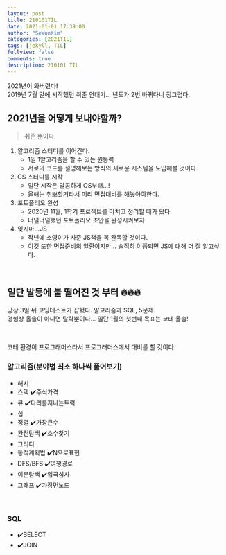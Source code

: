 ```yaml
---
layout: post
title: 210101TIL 
date: 2021-01-01 17:39:00
author: "SeWonKim"
categories: [2021TIL]
tags: [jekyll, TIL]
fullview: false
comments: true
description: 210101 TIL
---
```


2021년이 와버렸다!       
2019년 7월 말에 시작했던 취준 연대기... 년도가 2번 바뀌다니 징그럽다.

## 2021년을 어떻게 보내야할까?

> 취준 뿐이다.

1. 알고리즘 스터디를 이어간다.
   - 1일 1알고리즘을 할 수 있는 원동력
   - 서로의 코드를 설명해보는 방식의 새로운 시스템을 도입해볼 것이다.
2. CS 스터디를 시작
    - 일단 시작은 달콤하게 OS부터...!
    - 올해는 취뽀할거라서 미리 면접대비를 해놓아야한다.
3. 포트폴리오 완성
    - 2020년 11월, 1학기 프로젝트를 마치고 정리할 때가 왔다.
    - 너덜너덜했던 포트폴리오 초안을 완성시켜보자 
4. 잊지마...JS
    - 작년에 소영이가 사준 JS책을 꼭 완독할 것이다.
    - 이것 또한 면접준비의 일환이지만... 솔직히 이쯤되면 JS에 대해 더 잘 알고싶다.

&nbsp;
&nbsp;

## 일단 발등에 불 떨어진 것 부터 🔥🔥🔥

당장 3일 뒤 코딩테스트가 잡혔다. 알고리즘과 SQL, 5문제.       
경험상 올솔이 아니면 탈락뿐이다... 일단 1월의 첫번째 목표는 코테 올솔!

&nbsp;

코테 환경이 프로그래머스라서 프로그래머스에서 대비를 할 것이다.

### 알고리즘(분야별 최소 하나씩 풀어보기)

- 해시
- 스택 ✔️주식가격
- 큐 ✔️다리를지나는트럭
- 힙
- 정렬 ✔️가장큰수
- 완전탐색 ✔️소수찾기
- 그리디
- 동적계획법 ✔️N으로표현
- DFS/BFS ✔️여행경로
- 이분탐색 ✔️입국심사
- 그래프 ✔️가장먼노드 

&nbsp;

### SQL

- ✔️SELECT
- ✔️JOIN

&nbsp;
&nbsp;
